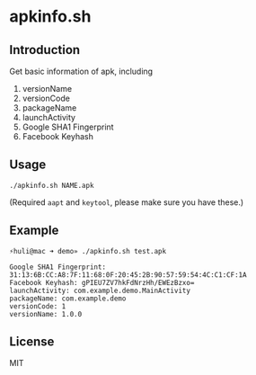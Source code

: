 # apkinfo.sh

## Introduction
Get basic information of apk, including 

1. versionName
2. versionCode
3. packageName
4. launchActivity
5. Google SHA1 Fingerprint
6. Facebook Keyhash

## Usage

```
./apkinfo.sh NAME.apk
```
(Required `aapt` and `keytool`, please make sure you have these.)

## Example

```
⚡huli@mac ➜ demo» ./apkinfo.sh test.apk

Google SHA1 Fingerprint: 31:13:6B:CC:A8:7F:11:68:0F:20:45:2B:90:57:59:54:4C:C1:CF:1A
Facebook Keyhash: gPIEU7ZV7hkFdNrzHh/EWEzBzxo=
launchActivity: com.example.demo.MainActivity
packageName: com.example.demo
versionCode: 1
versionName: 1.0.0
```


## License
MIT